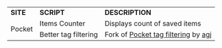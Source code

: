 <table>
<tr>
<td><b>SITE</b></td>
<td><b>SCRIPT</b></td>
<td><b>DESCRIPTION</b></td>
</tr>
<td rowspan=2>Pocket</td>
<td>Items Counter</td>
<td>Displays count of saved items </td>
</tr>
<tr>
<td>Better tag filtering</td>
<td>Fork of <a href="https://greasyfork.org/en/scripts/39537-pocket-tag-filtering">Pocket tag filtering</a> by <a href="http://agj.cl">agj</a></td>
</tr>
</table>
